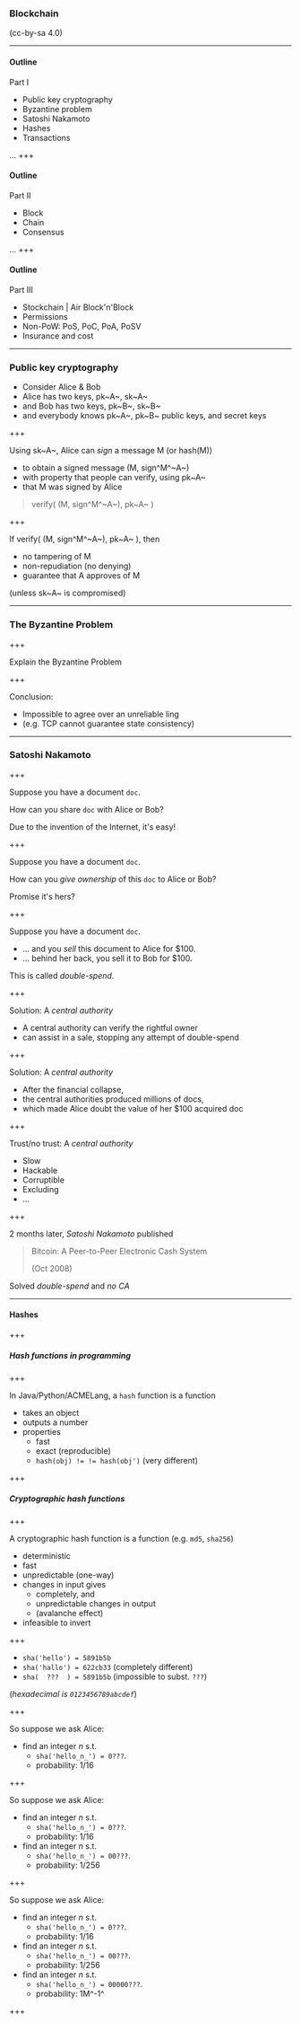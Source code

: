 ### Blockchain

(cc-by-sa 4.0)

---

#### Outline

Part I
* Public key cryptography
* Byzantine problem
* Satoshi Nakamoto
* Hashes
* Transactions

...
+++

#### Outline

Part II
* Block
* Chain
* Consensus

...
+++

#### Outline

Part III
* Stockchain | Air Block'n'Block
* Permissions
* Non-PoW: PoS, PoC, PoA, PoSV
* Insurance and cost

---

### Public key cryptography

* Consider Alice & Bob
* Alice has two keys, pk~A~, sk~A~
* and Bob has two keys, pk~B~, sk~B~
* and everybody knows pk~A~, pk~B~
public keys, and secret keys

+++

Using sk~A~, Alice can _sign_ a message M (or hash(M))
* to obtain a signed message (M, sign^M^~A~)
* with property that people can verify, using pk~A~
* that M was signed by Alice

> verify( (M, sign^M^~A~), pk~A~ )

+++

If verify( (M, sign^M^~A~), pk~A~ ), then
* no tampering of M
* non-repudiation (no denying)
* guarantee that A approves of M

(unless sk~A~ is compromised)




---

### The Byzantine Problem

+++

Explain the Byzantine Problem

+++

Conclusion:
* Impossible to agree over an unreliable ling
* (e.g. TCP cannot guarantee state consistency)

---

### Satoshi Nakamoto

+++

Suppose you have a document `doc`.

How can you share `doc` with Alice or Bob?

Due to the invention of the Internet, it's easy!

+++

Suppose you have a document `doc`.

How can you _give ownership_ of this `doc` to Alice or Bob?

Promise it's hers?

+++

Suppose you have a document `doc`.

* ... and you _sell_ this document to Alice for $100.
* ... behind her back, you sell it to Bob for $100.

This is called _double-spend_.

+++

Solution: A _central authority_

* A central authority can verify the rightful owner
* can assist in a sale, stopping any attempt of double-spend

+++

Solution: A _central authority_

* After the financial collapse,
* the central authorities produced millions of docs,
* which made Alice doubt the value of her $100 acquired doc

+++

Trust/no trust: A _central authority_

* Slow
* Hackable
* Corruptible
* Excluding
* ...

+++

2 months later, _Satoshi Nakamoto_ published

> Bitcoin: A Peer-to-Peer Electronic Cash System
>
> (Oct 2008)

Solved _double-spend_ and _no CA_



---

#### Hashes

+++

##### Hash functions in programming

+++

In Java/Python/ACMELang, a `hash` function is a function
* takes an object
* outputs a number
* properties
  * fast
  * exact (reproducible)
  * `hash(obj) != != hash(obj')` (very different)

+++

##### Cryptographic hash functions

+++

A cryptographic hash function is a function (e.g. `md5`, `sha256`)
* deterministic
* fast
* unpredictable (one-way)
* changes in input gives
  * completely, and
  * unpredictable changes in output
  * (avalanche effect)
* infeasible to invert

+++

* `sha('hello') = 5891b5b`
* `sha('hallo') = 622cb33` (completely different)
* `sha(  ???  ) = 5891b5b` (impossible to subst. `???`)

(_hexadecimal is `0123456789abcdef`_)

+++

So suppose we ask Alice:
* find an integer _n_ s.t.
  * `sha('hello_n_') = 0???`.
  * probability: 1/16

+++

So suppose we ask Alice:
* find an integer _n_ s.t.
  * `sha('hello_n_') = 0???`.
  * probability: 1/16
* find an integer _n_ s.t.
  * `sha('hello_n_') = 00???`.
  * probability: 1/256

+++

So suppose we ask Alice:
* find an integer _n_ s.t.
  * `sha('hello_n_') = 0???`.
  * probability: 1/16
* find an integer _n_ s.t.
  * `sha('hello_n_') = 00???`.
  * probability: 1/256
* find an integer _n_ s.t.
  * `sha('hello_n_') = 00000???`.
  * probability: 1M^-1^

+++
